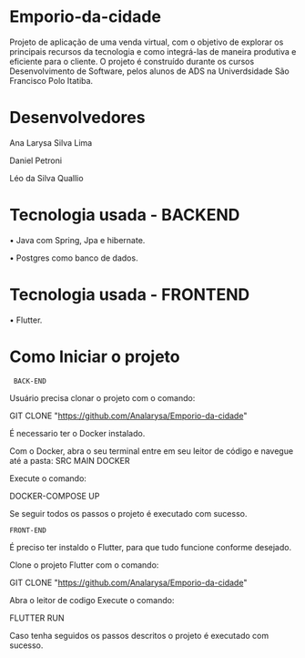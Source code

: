 # Emporio-da-cidade
Projeto de aplicação de uma venda virtual, com o objetivo de explorar os principais recursos da tecnologia e como integrá-las de maneira produtiva e eficiente para o cliente. O projeto é construído durante os cursos Desenvolvimento de Software, pelos alunos de ADS na Univerdsidade São Francisco Polo Itatiba.

# Desenvolvedores

Ana Larysa Silva Lima

Daniel Petroni

Léo da Silva Quallio
  
# Tecnologia usada - BACKEND
• Java com Spring, Jpa e hibernate.

• Postgres como banco de dados. 

# Tecnologia usada - FRONTEND
• Flutter.


# Como Iniciar o projeto 

     BACK-END

Usuário precisa clonar o projeto com o comando:

GIT CLONE "https://github.com/Analarysa/Emporio-da-cidade"

É necessario ter o Docker instalado.

Com o Docker, abra o seu terminal entre em seu leitor de código e navegue até a pasta:
SRC MAIN DOCKER

Execute o comando:

DOCKER-COMPOSE UP

Se seguir todos os passos o projeto é executado com sucesso.

    FRONT-END

É preciso ter instaldo o Flutter, para que tudo funcione conforme desejado.

Clone o projeto Flutter com o comando:

GIT CLONE "https://github.com/Analarysa/Emporio-da-cidade"

Abra o leitor de codigo
Execute o comando:

FLUTTER RUN

Caso tenha seguidos os passos descritos o projeto é executado com sucesso.
